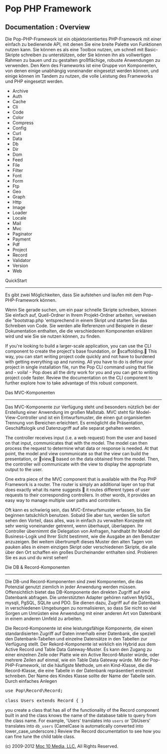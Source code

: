 Pop PHP Framework
=================

Documentation : Overview
------------------------

Die Pop-PHP-Framework ist ein objektorientiertes PHP-Framework mit einer einfach zu bedienende API, mit denen Sie eine breite Palette von Funktionen nutzen kann. Sie können es als eine Toolbox nutzen, um schnell mit Basic-Skripte schreiben zu unterstützen, oder Sie können ihn als vollwertigen Rahmen zu bauen und zu gestalten großflächige, robuste Anwendungen zu verwenden. Den Kern des Frameworks ist eine Gruppe von Komponenten, von denen einige unabhängig voneinander eingesetzt werden können, und einige können im Tandem zu nutzen, die volle Leistung des Frameworks und PHP eingesetzt werden.


* Archive
* Auth
* Cache
* Cli
* Code
* Color
* Compress
* Config
* Curl
* Data
* Db
* Dir
* Dom
* Feed
* File
* Filter
* Font
* Form
* Ftp
* Geo
* Graph
* Http
* Image
* Loader
* Locale
* Mail
* Mvc
* Paginator
* Payment
* Pdf
* Project
* Record
* Validator
* Version
* Web

QuickStart

----------

Es gibt zwei Möglichkeiten, dass Sie aufstehen und laufen mit dem Pop-PHP-Framework können.


Wenn Sie gerade suchen, um ein paar schnelle Skripte schreiben, können Sie einfach auf, Quell-Ordner in Ihrem Projekt-Ordner arbeiten, verweisen die "bootstrap.php 'entsprechend in einem Skript und starten Sie das Schreiben von Code. Sie werden alle Referenzen und Beispiele in dieser Dokumentation enthalten, die die verschiedenen Komponenten erklären wird und wie Sie sie nutzen können, zu finden.


If you're looking to build a larger-scale application, you can use the CLI component to create the project's base foundation, or scaffolding. This way, you can start writing project code quickly and not have to burdened with getting everything up and running. All you have to do is define your project in single installation file, run the Pop CLI command using that file and - voila! - Pop does all the dirty work for you and you can get to writing project code faster. Review the documentation on the CLI component to further explore how to take advantage of this robust component.

Das MVC-Komponenten

-----------------

Das MVC-Komponente zur Verfügung steht und besonders nützlich bei der Erstellung einer Anwendung im großen Maßstab. MVC steht für Model-View-Controller und ist ein Entwurfsmuster, die einen gut organisierten Trennung von Bereichen erleichtert. Es ermöglicht die Präsentation, Geschäftslogik und Datenzugriff auf alle separat gehalten werden.


The controller receives input (i.e. a web request) from the user and based on that input, communicates that with the model. The model can then process the request to determine what data or response is needed. At that point, the model and view communicate so that the view can build the presentation, or view, based on the data obtained from the model. Then, the controller will communicate with the view to display the appropriate output to the user.

One extra piece of the MVC component that is available with the Pop PHP Framework is a router. The router is simply an additional layer on top that does exactly what its name suggests  it routes different types of user requests to their corresponding controllers. In other words, it provides an easy way to manage multiple user paths and controllers.

Oft kann es schwierig sein, das MVC-Entwurfsmuster erfassen, bis Sie beginnen tatsächlich benutzen. Sobald Sie aber tun, werden Sie sofort sehen den Vorteil, dass alles, was in einfach zu verwalten Konzepte mit sehr wenig voneinander getrennt, wenn überhaupt, überlappen. Ihr Controller übernimmt die Delegation von Anfragen, handhabt Ihr Modell der Business-Logik und Ihrer Sicht bestimmt, wie die Ausgabe an den Benutzer anzuzeigen. Bei weitem übertrumpft dieses Muster den alten Tagen von pauken alles in einem einzigen Skript oder verschiedenen Skripte, die alle über den Ort schaffen ein großes Durcheinander enthalten sind. Probieren Sie es aus und du wirst sehen!


Die DB & Record-Komponenten

--------------------------

Die DB-und Record-Komponenten sind zwei Komponenten, die das Potenzial genutzt ziemlich in jeder Anwendung werden müssen. Offensichtlich bietet das DB-Komponente den direkten Zugriff auf eine Datenbank abfragen. Die unterstützten Adapter gehören nativen MySQL, mysqli, PgSQL, SQLite und PDO. Sie dienen dazu, Zugriff auf die Datenbank in verschiedenen Umgebungen zu normalisieren, so dass Sie nicht so viel Sorgen um Umrüsten eine Anwendung mit einer anderen Art von Datenbank in einem anderen Umfeld zu arbeiten.


Die Record-Komponente ist eine leistungsfähige Komponente, die einen standardisierten Zugriff auf Daten innerhalb einer Datenbank, die speziell den Datenbank-Tabellen und einzelne Datensätze in den Tabellen zur Verfügung stellt. Der Rekord-Komponente ist wirklich ein Hybrid aus dem Active Record und Table Data Gateway-Muster. Es kann den Zugang zu einer einzelnen Zeile oder Platte wie ein Active Record-Muster würde, oder mehrere Zeilen auf einmal, wie ein Table Data Gateway würde. Mit der Pop-PHP-Framework, ist die häufigste Methode, um ein Kind-Klasse, die die Record-Klasse, die eine Tabelle in der Datenbank repräsentiert erstreckt schreiben. Der Name des Kindes Klasse sollte der Name der Tabelle sein. Durch einfaches Anlegen


<pre>
use Pop\Record\Record;

class Users extends Record { }
</pre>

you create a class that has all of the functionality of the Record component built in and the class knows the name of the database table to query from the class name. For example,  'Users' translates into `users` or 'DbUsers' translates into `db_users` (CamelCase is automatically converted into lower_case_underscore.) Review the Record documentation to see how you can fine tune the child table class.

(c) 2009-2012 [Moc 10 Media, LLC.](http://www.moc10media.com) All Rights Reserved.

